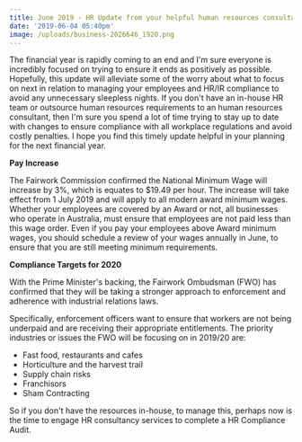```yaml
---
title: June 2019 - HR Update from your helpful human resources consultant!
date: '2019-06-04 05:40pm'
image: /uploads/business-2026646_1920.png
---
```

The financial year is rapidly coming to an end and I'm sure everyone is incredibly focused on trying to ensure it ends as positively as possible.  Hopefully, this update will alleviate some of the worry about what to focus on next in relation to managing your employees and HR/IR compliance to avoid any unnecessary sleepless nights.  If you don't have an in-house HR team or outsource human resources requirements to an human resources consultant, then I'm sure you spend a lot of time trying to stay up to date with changes to ensure compliance with all workplace regulations and avoid costly penalties.  I hope you find this timely update helpful in your planning for the next financial year.

**Pay Increase**

The Fairwork Commission confirmed the National Minimum Wage will increase by 3%, which is equates to $19.49 per hour.  The increase will take effect from 1 July 2019 and will apply to all modern award minimum wages.  Whether your employees are covered by an Award or not, all businesses who operate in Australia, must ensure that employees are not paid less than this wage order.  Even if you pay your employees above Award minimum wages, you should schedule a review of your wages annually in June, to ensure that you are still meeting minimum requirements. 

**Compliance Targets for 2020**

With the Prime Minister's backing, the Fairwork Ombudsman (FWO) has confirmed that they will be taking a stronger approach to enforcement and adherence with industrial relations laws.  

Specifically, enforcement officers want to ensure that workers are not being underpaid and are receiving their appropriate entitlements.  The priority industries or issues the FWO will be focusing on in 2019/20 are:

* Fast food, restaurants and cafes
* Horticulture and the harvest trail
* Supply chain risks
* Franchisors
* Sham Contracting

So if you don't have the resources in-house, to manage this, perhaps now is the time to engage HR consultancy services to complete a HR Compliance Audit.
